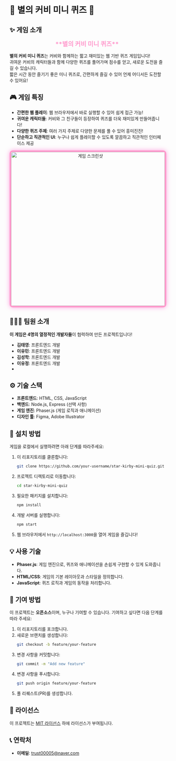 # 🌟 **별의 커비 미니 퀴즈** 🌟

## ✨ 게임 소개
<div style="font-size: 20px; color: #ff99cc; font-weight: bold; text-align: center; animation: bounce 2s infinite;">**별의 커비 미니 퀴즈**</div>
  
**별의 커비 미니 퀴즈**는 커비와 함께하는 짧고 재미있는 웹 기반 퀴즈 게임입니다!  
귀여운 커비의 캐릭터들과 함께 다양한 퀴즈를 풀어가며 점수를 얻고, 새로운 도전을 즐길 수 있습니다.  
짧은 시간 동안 즐기기 좋은 미니 퀴즈로, 간편하게 즐길 수 있어 언제 어디서든 도전할 수 있어요!

## 🎮 게임 특징

- **간편한 웹 플레이**: 웹 브라우저에서 바로 실행할 수 있어 쉽게 접근 가능!
- **귀여운 캐릭터들**: 커비와 그 친구들이 등장하여 퀴즈를 더욱 재미있게 만들어줍니다!
- **다양한 퀴즈 주제**: 여러 가지 주제로 다양한 문제를 풀 수 있어 흥미진진!
- **단순하고 직관적인 UI**: 누구나 쉽게 플레이할 수 있도록 깔끔하고 직관적인 인터페이스 제공

<div style="text-align: center;">
    <img src="https://link_to_your_screenshot.com/screenshot.png" alt="게임 스크린샷" width="500" style="border-radius: 10px; border: 5px solid #ff99cc; box-shadow: 0 0 15px rgba(255, 99, 204, 0.6);">
</div>

## 🧑‍🤝‍🧑 팀원 소개
**이 게임은 4명의 열정적인 개발자들**이 협력하여 만든 프로젝트입니다!

- **김태영**: 프론트엔드 개발
- **이유민**: 프론트엔드 개발
- **김성학**: 프론트엔드 개발
- **이유정**: 프론트엔드 개발
- 
## ⚙️ 기술 스택
- **프론트엔드**: HTML, CSS, JavaScript
- **백엔드**: Node.js, Express (선택 사항)
- **게임 엔진**: Phaser.js (게임 로직과 애니메이션)
- **디자인 툴**: Figma, Adobe Illustrator

## 🚀 설치 방법
게임을 로컬에서 실행하려면 아래 단계를 따라주세요:

1. 이 리포지토리를 클론합니다:
    ```bash
    git clone https://github.com/your-username/star-kirby-mini-quiz.git
    ```

2. 프로젝트 디렉토리로 이동합니다:
    ```bash
    cd star-kirby-mini-quiz
    ```

3. 필요한 패키지를 설치합니다:
    ```bash
    npm install
    ```

4. 개발 서버를 실행합니다:
    ```bash
    npm start
    ```

5. 웹 브라우저에서 `http://localhost:3000`을 열어 게임을 즐깁니다!

## 💡 사용 기술
- **Phaser.js**: 게임 엔진으로, 퀴즈와 애니메이션을 손쉽게 구현할 수 있게 도와줍니다.
- **HTML/CSS**: 게임의 기본 레이아웃과 스타일을 정의합니다.
- **JavaScript**: 퀴즈 로직과 게임의 동작을 처리합니다.

## 🎉 기여 방법
이 프로젝트는 **오픈소스**이며, 누구나 기여할 수 있습니다. 기여하고 싶다면 다음 단계를 따라 주세요:

1. 이 리포지토리를 포크합니다.
2. 새로운 브랜치를 생성합니다:
    ```bash
    git checkout -b feature/your-feature
    ```
3. 변경 사항을 커밋합니다:
    ```bash
    git commit -m "Add new feature"
    ```
4. 변경 사항을 푸시합니다:
    ```bash
    git push origin feature/your-feature
    ```
5. 풀 리퀘스트(PR)를 생성합니다.

## 📜 라이선스
이 프로젝트는 [MIT 라이선스](https://opensource.org/licenses/MIT) 하에 라이선스가 부여됩니다.

## 📞 연락처
- **이메일**: trust00005@naver.com  



